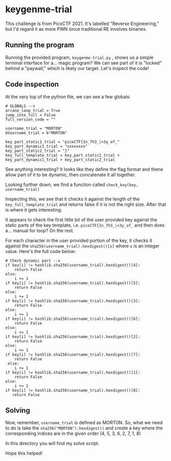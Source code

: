 # keygenme-trial
This challenge is from PicoCTF 2021. It's labelled "Reverse Engineering," but I'd regard it as more PWN since traditional RE involves binaries.

## Running the program
Running the provided program, `keygenme-trial.py` , shows us a simple terminal interface for a... magic program? We can see part of it is "locked" behind a "paywall," which is likely our target. Let's inspect the code!

## Code inspection
At the very top of the python file, we can see a few globals:

```
# GLOBALS --v
arcane_loop_trial = True
jump_into_full = False
full_version_code = ""

username_trial = "MORTON"
bUsername_trial = b"MORTON"

key_part_static1_trial = "picoCTF{1n_7h3_|<3y_of_"
key_part_dynamic1_trial = "xxxxxxxx"
key_part_static2_trial = "}"
key_full_template_trial = key_part_static1_trial + key_part_dynamic1_trial + key_part_static2_trial
```

See anything interesting? It looks like they define the flag format and thene allow part of it to be dynamic, then concatenate it all together.

Looking further down, we find a function called `check_key(key, username_trial)` 

Inspecting this, we see that it checks it against the length of the `key_full_template_trial` and returns false if it is not the right size. After that is where it gets interesting. 

It appears to check the first little bit of the user provided key against the static parts of the key template, i.e. `picoCTF{1n_7h3_|<3y_of_` and then does a... manual for loop? On the rest. 

For each character in the user provided portion of the key, it checks it against the `sha256(username_trial).hexdigest()[x]` where `x` is an integer value. Here's the full code below:

```
# Check dynamic part --v
if key[i] != hashlib.sha256(username_trial).hexdigest()[4]:
    return False
else:
    i += 1
if key[i] != hashlib.sha256(username_trial).hexdigest()[5]:
    return False
else:
    i += 1
if key[i] != hashlib.sha256(username_trial).hexdigest()[3]:
    return False
else:
    i += 1
if key[i] != hashlib.sha256(username_trial).hexdigest()[6]:
    return False
else:
    i += 1
if key[i] != hashlib.sha256(username_trial).hexdigest()[2]:
    return False
else:
    i += 1
if key[i] != hashlib.sha256(username_trial).hexdigest()[7]:
    return False
 else:
    i += 1
if key[i] != hashlib.sha256(username_trial).hexdigest()[1]:
    return False
else:
    i += 1
if key[i] != hashlib.sha256(username_trial).hexdigest()[8]:
   return False
```

## Solving

Now, remember, `username_trial` is defined as MORTON. So, what we need to do is take the `sha256("MORTON").hexdigest()` and create a key where the corresponding indices are in the given order (4, 5, 3, 6, 2, 7, 1, 8)

In this directory you will find my solve script.

Hope this helped!
